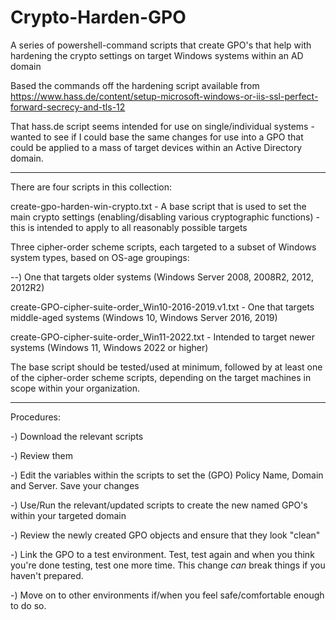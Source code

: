 # Crypto-Harden-GPO
A series of powershell-command scripts that create GPO's that help with hardening the crypto settings on target Windows systems within an AD domain

Based the commands off the hardening script available from https://www.hass.de/content/setup-microsoft-windows-or-iis-ssl-perfect-forward-secrecy-and-tls-12

That hass.de script seems intended for use on single/individual systems - wanted to see if I could base the same changes for use into a GPO that could be applied to a mass of target devices within an Active Directory domain.

---

There are four scripts in this collection:

create-gpo-harden-win-crypto.txt - A base script that is used to set the main crypto settings (enabling/disabling various cryptographic functions) - this is intended to apply to all reasonably possible targets

Three cipher-order scheme scripts, each targeted to a subset of Windows system types, based on OS-age groupings:

--) One that targets older systems (Windows Server 2008, 2008R2, 2012, 2012R2)

create-GPO-cipher-suite-order_Win10-2016-2019.v1.txt - One that targets middle-aged systems (Windows 10, Windows Server 2016, 2019)

create-GPO-cipher-suite-order_Win11-2022.txt - Intended to target newer systems (Windows 11, Windows 2022 or higher)

The base script should be tested/used at minimum, followed by at least one of the cipher-order scheme scripts, depending on the target machines in scope within your organization.

---

Procedures:

-) Download the relevant scripts

-) Review them

-) Edit the variables within the scripts to set the (GPO) Policy Name, Domain and Server.  Save your changes

-) Use/Run the relevant/updated scripts to create the new named GPO's within your targeted domain

-) Review the newly created GPO objects and ensure that they look "clean"

-) Link the GPO to a test environment.  Test, test again and when you think you're done testing, test one more time.  This change *can* break things if you haven't prepared.

-) Move on to other environments if/when you feel safe/comfortable enough to do so.


